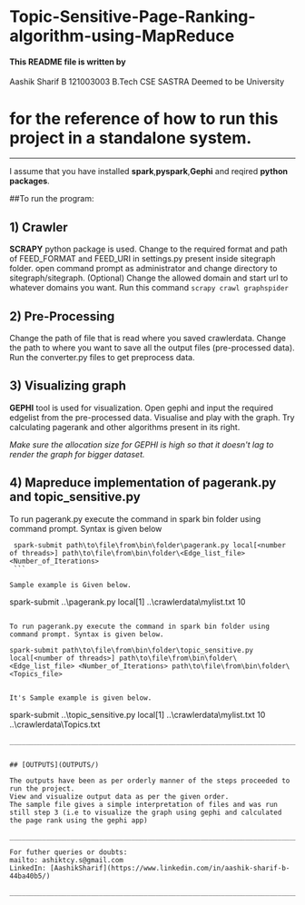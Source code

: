 # Topic-Sensitive-Page-Ranking-algorithm-using-MapReduce



#### This README file is written by 

Aashik Sharif B
121003003
B.Tech CSE
SASTRA Deemed to be University

# for the reference of how to run this project in a standalone system.
_________________________________________________________________________________

I assume that you have installed **spark**,**pyspark**,**Gephi** and reqired **python packages**.

##To run the program:
## 1) Crawler

   **SCRAPY** python package is used.
   Change to the required format and path of FEED_FORMAT and FEED_URI in settings.py present inside sitegraph folder.
   open command prompt as administrator and change directory to sitegraph/sitegraph. 
   (Optional) Change the allowed domain and start url to whatever domains you want.
   Run this command `scrapy crawl graphspider`

## 2) Pre-Processing
   
   Change the path of file that is read where you saved crawlerdata.
   Change the path to where you want to save all the output files (pre-processed data).
   Run the converter.py files to get preprocess data.
   
## 3) Visualizing graph
 
   **GEPHI** tool is used for visualization.
   Open gephi and input the required edgelist from the pre-processed data. Visualise and play with the graph. 
   Try calculating pagerank and other algorithms present in its right. 

   *Make sure the allocation size for GEPHI is high so that it doesn't lag to render the graph for bigger dataset.*

## 4) Mapreduce implementation of pagerank.py and topic_sensitive.py
   
   To run pagerank.py execute the command in spark bin folder using command prompt. Syntax is given below

   ```
	spark-submit path\to\file\from\bin\folder\pagerank.py local[<number of threads>] path\to\file\from\bin\folder\<Edge_list_file> <Number_of_Iterations> 
	```

   Sample example is Given below.
   
   ```
   spark-submit ..\pagerank.py local[1] ..\crawlerdata\mylist.txt 10 
   ```

   To run pagerank.py execute the command in spark bin folder using command prompt. Syntax is given below.

   ```
	spark-submit path\to\file\from\bin\folder\topic_sensitive.py local[<number of threads>] path\to\file\from\bin\folder\<Edge_list_file> <Number_of_Iterations> path\to\file\from\bin\folder\<Topics_file>
   ```

   It's Sample example is given below.
   
   ```
   spark-submit ..\topic_sensitive.py local[1] ..\crawlerdata\mylist.txt 10 ..\crawlerdata\Topics.txt
   ```
_________________________________________________________________________________


## [OUTPUTS](OUTPUTS/)

The outputs have been as per orderly manner of the steps proceeded to run the project.
View and visualize output data as per the given order.
The sample file gives a simple interpretation of files and was run still step 3 (i.e to visualize the graph using gephi and calculated the page rank using the gephi app)

_________________________________________________________________________________

For futher queries or doubts:
mailto: ashiktcy.s@gmail.com
LinkedIn: [AashikSharif](https://www.linkedin.com/in/aashik-sharif-b-44ba40b5/)

_________________________________________________________________________________















